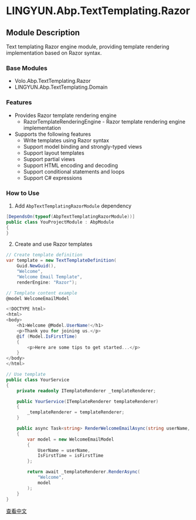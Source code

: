 # LINGYUN.Abp.TextTemplating.Razor

## Module Description

Text templating Razor engine module, providing template rendering implementation based on Razor syntax.

### Base Modules

* Volo.Abp.TextTemplating.Razor
* LINGYUN.Abp.TextTemplating.Domain

### Features

* Provides Razor template rendering engine
  * RazorTemplateRenderingEngine - Razor template rendering engine implementation
* Supports the following features
  * Write templates using Razor syntax
  * Support model binding and strongly-typed views
  * Support layout templates
  * Support partial views
  * Support HTML encoding and decoding
  * Support conditional statements and loops
  * Support C# expressions

### How to Use

1. Add `AbpTextTemplatingRazorModule` dependency

```csharp
[DependsOn(typeof(AbpTextTemplatingRazorModule))]
public class YouProjectModule : AbpModule
{
}
```

2. Create and use Razor templates

```csharp
// Create template definition
var template = new TextTemplateDefinition(
    Guid.NewGuid(),
    "Welcome",
    "Welcome Email Template",
    renderEngine: "Razor");

// Template content example
@model WelcomeEmailModel

<!DOCTYPE html>
<html>
<body>
    <h1>Welcome @Model.UserName!</h1>
    <p>Thank you for joining us.</p>
    @if (Model.IsFirstTime)
    {
        <p>Here are some tips to get started...</p>
    }
</body>
</html>

// Use template
public class YourService
{
    private readonly ITemplateRenderer _templateRenderer;

    public YourService(ITemplateRenderer templateRenderer)
    {
        _templateRenderer = templateRenderer;
    }

    public async Task<string> RenderWelcomeEmailAsync(string userName, bool isFirstTime)
    {
        var model = new WelcomeEmailModel
        {
            UserName = userName,
            IsFirstTime = isFirstTime
        };

        return await _templateRenderer.RenderAsync(
            "Welcome",
            model
        );
    }
}
```

[查看中文](README.md)
